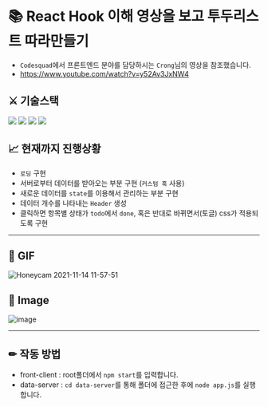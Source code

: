 #  📚 React Hook 이해 영상을 보고 투두리스트 따라만들기

- `Codesquad`에서 프론트엔드 분야를 담당하시는 `Crong`님의 영상을 참조했습니다.
- https://www.youtube.com/watch?v=y52Av3JxNW4 

## ⚔ 기술스택
<div>
  <img src="https://img.shields.io/badge/JavaScript-F7DF1E?style=flat-square&logo=javascript&logoColor=white"/>
  <img src="https://img.shields.io/badge/React-61DAFB?style=flat-square&logo=react&logoColor=white"/>
  <img src="https://img.shields.io/badge/Express-000000?style=flat-square&logo=express&logoColor=white"/>
  <img src="https://img.shields.io/badge/GitHub-181717?style=flat&logo=github">
 </div>

## 📈 현재까지 진행상황

- `로딩` 구현
- 서버로부터 데이터를 받아오는 부분 구현 (`커스텀 훅` 사용)
- 새로운 데이터를 `state`를 이용해서 관리하는 부분 구현
- 데이터 개수를 나타내는 `Header` 생성
- 클릭하면 항목별 상태가 `todo`에서 `done`, 혹은 반대로 바뀌면서(토글) css가 적용되도록 구현

---

## 🎥 GIF

![Honeycam 2021-11-14 11-57-51](https://user-images.githubusercontent.com/14370441/141665702-879474ac-fc10-44b4-8a02-dcf130d31ebe.gif)

## 📸 Image

![image](https://user-images.githubusercontent.com/14370441/141665680-290cfdf3-5799-4300-9b4b-4f82c74f60f1.png)

---

## ✏ 작동 방법

- front-client : root폴더에서 `npm start`를 입력합니다.
- data-server : `cd data-server`를 통해 폴더에 접근한 후에 `node app.js`를 실행합니다.
